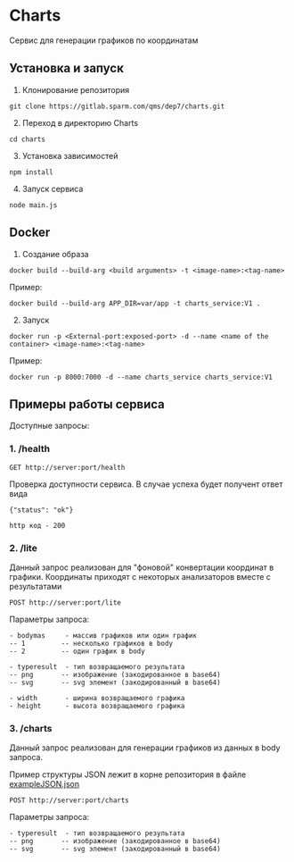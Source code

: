 # Charts

Сервис для генерации графиков по координатам <!-- описание репозитория -->

<!--Установка-->

## Установка и запуск

1. Клонирование репозитория

`git clone https://gitlab.sparm.com/qms/dep7/charts.git`

2. Переход в директорию Charts

`cd charts`

3. Установка зависимостей

`npm install`

4. Запуск сервиса

`node main.js`

<!--Docker-->

## Docker

1. Создание образа

`docker build --build-arg <build arguments> -t <image-name>:<tag-name>`

Пример:

`docker build --build-arg APP_DIR=var/app -t charts_service:V1 .`

2. Запуск

`docker run -p <External-port:exposed-port> -d --name <name of the container> <image-name>:<tag-name>`

Пример:

`docker run -p 8000:7000 -d --name charts_service charts_service:V1`

<!--Примеры работы сервиса-->

## Примеры работы сервиса

Доступные запросы:

### 1. /health

`GET http://server:port/health`

Проверка доступности сервиса. В случае успеха будет получент ответ вида

    {"status": "ok"}

    http код - 200

### 2. /lite

Данный запрос реализован для "фоновой" конвертации координат в графики. Координаты приходят с некоторых анализаторов вместе с результатами

`POST http://server:port/lite`

Параметры запроса:

    - bodymas     - массив графиков или один график
    -- 1         -- несколько графиков в body
    -- 2         -- один график в body

    - typeresult  - тип возвращаемого результата
    -- png       -- изображение (закодированное в base64)
    -- svg       -- svg элемент (закодированный в base64)

    - width       - ширина возвращаемого графика
    - height      - высота возвращаемого графика

### 3. /charts

Данный запрос реализован для генерации графиков из данных в body запроса.

Пример структуры JSON лежит в корне репозитория в файле [exampleJSON.json](https://gitlab.sparm.com/qms/dep7/charts/-/blob/main/exampleJSON.json)

`POST http://server:port/charts`

Параметры запроса:

    - typeresult  - тип возвращаемого результата
    -- png       -- изображение (закодированное в base64)
    -- svg       -- svg элемент (закодированный в base64)
